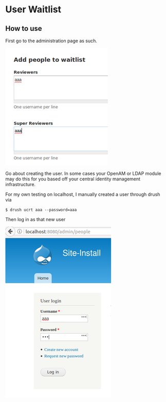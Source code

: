 User Waitlist
=============






How to use
-
First go to the administration page as such.

![Adding Names](img/adding_names.png "Adding names")

Go about creating the user. In some cases your OpenAM or LDAP module may do this for you based off your central 
identity management infrastructure. 

For my own testing on localhost, I manually created a user through drush via

```
$ drush ucrt aaa --password=aaa
```

Then log in as that new user

!['New user log in'](img/login_as_that_new_user.png "Logging in as new user")


